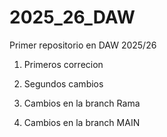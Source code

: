 # 2025_26_DAW

Primer repositorio en DAW 2025/26

1. Primeros correcion

2. Segundos cambios

3. Cambios en la branch Rama

3. Cambios en la branch MAIN
